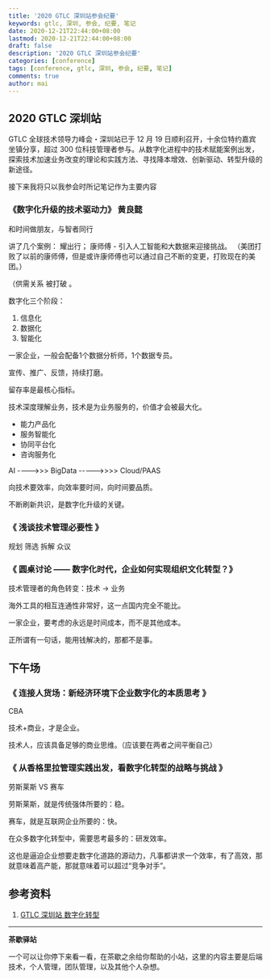 ```yaml
---
title: '2020 GTLC 深圳站参会纪要'
keywords: gtlc, 深圳, 参会, 纪要, 笔记
date: 2020-12-21T22:44:00+08:00
lastmod: 2020-12-21T22:44:00+08:00
draft: false
description: '2020 GTLC 深圳站参会纪要'
categories: [conference]
tags: [conference, gtlc, 深圳, 参会, 纪要, 笔记]
comments: true
author: mai
---
```


## 2020 GTLC 深圳站

GTLC 全球技术领导力峰会・深圳站已于 12 月 19 日顺利召开，十余位特约嘉宾坐镇分享，超过 300 位科技管理者参与。从数字化进程中的技术赋能案例出发，探索技术加速业务改变的理论和实践方法、寻找降本增效、创新驱动、转型升级的新途径。


接下来我将只以我参会时所记笔记作为主要内容

### 《数字化升级的技术驱动力》 黄良懿

和时间做朋友，与智者同行

讲了几个案例：
耀出行；
康师傅 - 引入人工智能和大数据来迎接挑战。
（美团打败了以前的康师傅，但是或许康师傅也可以通过自己不断的变更，打败现在的美团。）

（供需关系 被打破 。

数字化三个阶段：

1. 信息化
2. 数据化
3. 智能化

一家企业，一般会配备1个数据分析师，1个数据专员。

宣传、推广、反馈，持续打磨。

留存率是最核心指标。

技术深度理解业务，技术是为业务服务的，价值才会被最大化。

- 能力产品化
- 服务智能化
- 协同平台化
- 咨询服务化

AI   ---->>>   BigData   ----->>>> Cloud/PAAS

向技术要效率，向效率要时间，向时间要品质。

不断刷新共识，是数字化升级的关键。


### 《 浅谈技术管理必要性 》

规划
筛选
拆解
众议

### 《 圆桌讨论 —— 数字化时代，企业如何实现组织文化转型？》

技术管理者的角色转变：技术  ->  业务

海外工具的相互连通性非常好，这一点国内完全不能比。

一家企业，要考虑的永远是时间成本，而不是其他成本。

正所谓有一句话，能用钱解决的，那都不是事。

## 下午场

### 《 连接人货场：新经济环境下企业数字化的本质思考 》

CBA

技术+商业，才是企业。

技术人，应该具备足够的商业思维。（应该要在两者之间平衡自己）

### 《 从香格里拉管理实践出发，看数字化转型的战略与挑战 》

劳斯莱斯  VS  赛车

劳斯莱斯，就是传统强体所要的：稳。

赛车，就是互联网企业所要的：快。

在众多数字化转型中，需要思考最多的：研发效率。

这也是逼迫企业想要走数字化道路的源动力，凡事都讲求一个效率，有了高效，那就意味着高产能，那就意味着可以超过“竞争对手”。

## 参考资料

1. [GTLC 深圳站 数字化转型](https://gtlc.infoq.cn/2020/shenzhen)

----

**茶歇驿站**

一个可以让你停下来看一看，在茶歇之余给你帮助的小站，这里的内容主要是后端技术，个人管理，团队管理，以及其他个人杂想。
